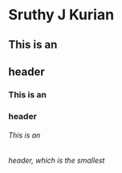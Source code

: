 # Sruthy J Kurian
## This is an <h2> header
### This is an <h3> header
###### This is an <h6> header, which is the smallest
